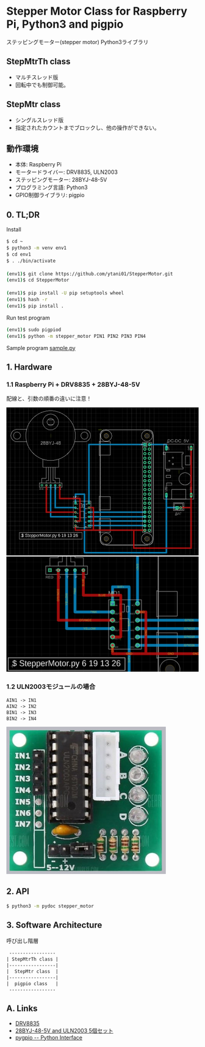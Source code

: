 # Stepper Motor Class for Raspberry Pi, Python3 and pigpio

ステッピングモーター(stepper motor) Python3ライブラリ

## StepMtrTh class

* マルチスレッド版
* 回転中でも制御可能。


## StepMtr class

* シングルスレッド版
* 指定されたカウントまでブロックし、他の操作ができない。


## 動作環境

* 本体: Raspberry Pi
* モータードライバー: DRV8835, ULN2003
* ステッピングモーター: 28BYJ-48-5V
* プログラミング言語: Python3
* GPIO制御ライブラリ: pigpio


## 0. TL;DR

Install
```bash
$ cd ~
$ python3 -m venv env1
$ cd env1
$ . ./bin/activate

(env1)$ git clone https://github.com/ytani01/StepperMotor.git
(env1)$ cd StepperMotor

(env1)$ pip install -U pip setuptools wheel
(env1)$ hash -r
(env1)$ pip install .
```

Run test program
```bash
(env1)$ sudo pigpiod
(env1)$ python -m stepper_motor PIN1 PIN2 PIN3 PIN4
```

Sample program
[sample.py](sample.py)


## 1. Hardware

### 1.1 Raspberry Pi + DRV8835 + 28BYJ-48-5V

配線と、引数の順番の違いに注意！

![](doc/DRV8835-28BYJ-01.png)
![](doc/DRV8835-28BYJ-01a.png)

### 1.2 ULN2003モジュールの場合

```
AIN1 -> IN1
AIN2 -> IN2
BIN1 -> IN3
BIN2 -> IN4
```

![](doc/ULN2003-module.jpg)


## 2. API

```bash
$ python3 -m pydoc stepper_motor
```


## 3. Software Architecture

呼び出し階層
```
 -----------------
| StepMtrTh class |
|-----------------|
|  StepMtr class  |
|-----------------|
|  pigpio class   |
 -----------------
```


## A. Links

* [DRV8835](https://akizukidenshi.com/catalog/g/gK-09848/)
* [28BYJ-48-5V and ULN2003 5個セット](https://www.amazon.co.jp/gp/product/B010RYH74U/)
* [pygpio -- Python Interface](http://abyz.me.uk/rpi/pigpio/python.html)
